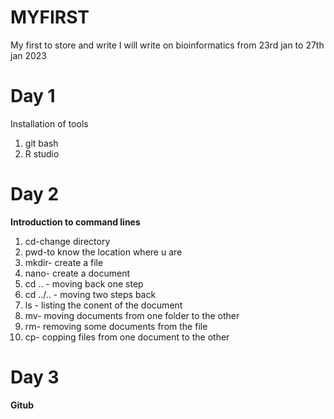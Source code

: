 # MYFIRST
My first to store and write
I will write on bioinformatics from 23rd jan to 27th jan 2023

# Day 1
Installation of tools

1. git bash
1. R studio

# Day 2
**Introduction to command lines**

1. cd-change directory
2. pwd-to know the location where u are
3. mkdir- create a file 
4. nano- create a document
5. cd .. - moving back one step
6. cd ../.. - moving two steps back
7. ls - listing the conent of the document
8. mv- moving documents from one folder to the other
9. rm- removing some documents from the file
10. cp- copping files from one document to the other
# Day 3
**Gitub**

